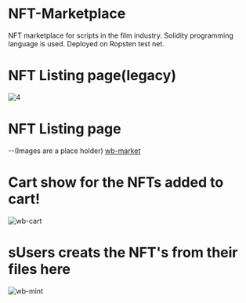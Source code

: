# NFT-Marketplace
NFT marketplace for scripts in the film industry. Solidity programming language is used. Deployed on Ropsten test net. 

# NFT Listing page(legacy)
![4](https://user-images.githubusercontent.com/44867763/150645123-a5b5d0b8-862d-4933-945e-6e078a846d42.png)

# NFT Listing page 
--(Images are a place holder)
[wb-market](https://user-images.githubusercontent.com/44867763/151759301-8fbe60ae-8920-4765-b7b5-d3dc500f2407.png)

# Cart show for the NFTs added to cart!
![wb-cart](https://user-images.githubusercontent.com/44867763/151758979-22f88368-69de-4f32-9b97-9a49d4086e3e.png)

# sUsers creats the NFT's from their files here
![wb-mint](https://user-images.githubusercontent.com/44867763/151759271-8d285978-1b83-4e06-a0d3-d222ecaeb121.png)
